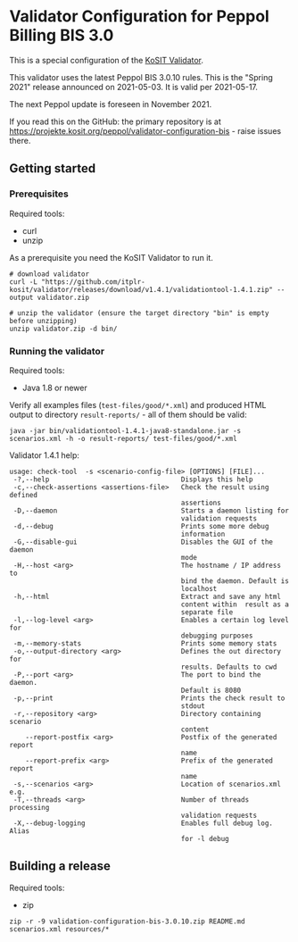 # Validator Configuration for Peppol Billing BIS 3.0

This is a special configuration of the [KoSIT Validator](https://github.com/itplr-kosit/validator).

This validator uses the latest Peppol BIS 3.0.10 rules.
This is the "Spring 2021" release announced on 2021-05-03.
It is valid per 2021-05-17.

The next Peppol update is foreseen in November 2021.

If you read this on the GitHub: the primary repository is at https://projekte.kosit.org/peppol/validator-configuration-bis - raise issues there.

## Getting started

### Prerequisites

Required tools:
* curl
* unzip

As a prerequisite you need the KoSIT Validator to run it.

```shell
# download validator
curl -L "https://github.com/itplr-kosit/validator/releases/download/v1.4.1/validationtool-1.4.1.zip" --output validator.zip

# unzip the validator (ensure the target directory "bin" is empty before unzipping)
unzip validator.zip -d bin/
```

### Running the validator

Required tools:
* Java 1.8 or newer

Verify all examples files (`test-files/good/*.xml`) and produced HTML output to directory `result-reports/` - all of them should be valid:

```shell
java -jar bin/validationtool-1.4.1-java8-standalone.jar -s scenarios.xml -h -o result-reports/ test-files/good/*.xml
```

Validator 1.4.1 help:

```
usage: check-tool  -s <scenario-config-file> [OPTIONS] [FILE]...
 -?,--help                                 Displays this help
 -c,--check-assertions <assertions-file>   Check the result using defined
                                           assertions
 -D,--daemon                               Starts a daemon listing for
                                           validation requests
 -d,--debug                                Prints some more debug
                                           information
 -G,--disable-gui                          Disables the GUI of the daemon
                                           mode
 -H,--host <arg>                           The hostname / IP address to
                                           bind the daemon. Default is
                                           localhost
 -h,--html                                 Extract and save any html
                                           content within  result as a
                                           separate file
 -l,--log-level <arg>                      Enables a certain log level for
                                           debugging purposes
 -m,--memory-stats                         Prints some memory stats
 -o,--output-directory <arg>               Defines the out directory for
                                           results. Defaults to cwd
 -P,--port <arg>                           The port to bind the daemon.
                                           Default is 8080
 -p,--print                                Prints the check result to
                                           stdout
 -r,--repository <arg>                     Directory containing scenario
                                           content
    --report-postfix <arg>                 Postfix of the generated report
                                           name
    --report-prefix <arg>                  Prefix of the generated report
                                           name
 -s,--scenarios <arg>                      Location of scenarios.xml e.g.
 -T,--threads <arg>                        Number of threads processing
                                           validation requests
 -X,--debug-logging                        Enables full debug log. Alias
                                           for -l debug
```

## Building a release

Required tools:
* zip

```shell
zip -r -9 validation-configuration-bis-3.0.10.zip README.md scenarios.xml resources/*
```
